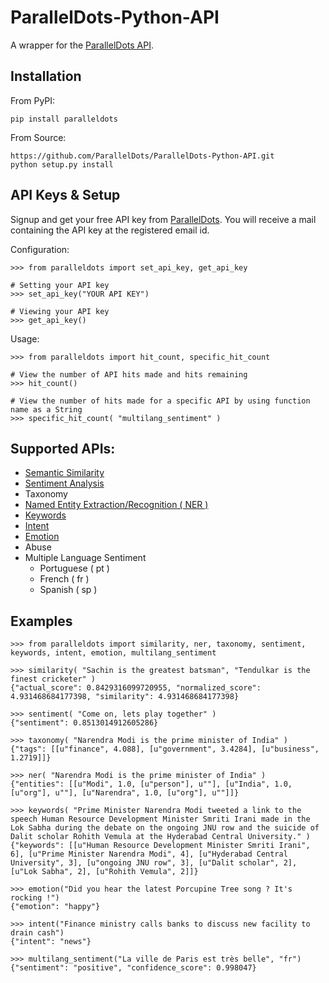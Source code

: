 ParallelDots-Python-API
=======================

A wrapper for the [ParallelDots API](http://www.paralleldots.com).

    
Installation
------------
From PyPI:

	pip install paralleldots


From Source:

	https://github.com/ParallelDots/ParallelDots-Python-API.git
	python setup.py install

API Keys & Setup
----------------
Signup and get your free API key from [ParallelDots](http://www.paralleldots.com/pricing).
You will receive a mail containing the API key at the registered email id.

Configuration:

	>>> from paralleldots import set_api_key, get_api_key

	# Setting your API key
	>>> set_api_key("YOUR API KEY")

	# Viewing your API key
	>>> get_api_key()

Usage:

	>>> from paralleldots import hit_count, specific_hit_count

	# View the number of API hits made and hits remaining
	>>> hit_count()

	# View the number of hits made for a specific API by using function name as a String
	>>> specific_hit_count( "multilang_sentiment" )

Supported APIs:
---------------

- [Semantic Similarity](https://tinyurl.com/k23nqs9)
- [Sentiment Analysis](https://tinyurl.com/km99mzb)
- Taxonomy
- [Named Entity Extraction/Recognition ( NER )](https://tinyurl.com/k9yglwc)
- [Keywords](https://tinyurl.com/kujcu8o)
- [Intent](https://tinyurl.com/n568bqw)
- [Emotion](http://blog.paralleldots.com/technology/deep-learning/emotion-detection-using-machine-learning/)
- Abuse
- Multiple Language Sentiment
	- Portuguese ( pt )
	- French ( fr )
	- Spanish ( sp )

Examples
--------

	>>> from paralleldots import similarity, ner, taxonomy, sentiment, keywords, intent, emotion, multilang_sentiment

	>>> similarity( "Sachin is the greatest batsman", "Tendulkar is the finest cricketer" )
	{"actual_score": 0.8429316099720955, "normalized_score": 4.931468684177398, "similarity": 4.931468684177398}

	>>> sentiment( "Come on, lets play together" )
	{"sentiment": 0.8513014912605286}

	>>> taxonomy( "Narendra Modi is the prime minister of India" )
	{"tags": [[u"finance", 4.088], [u"government", 3.4284], [u"business", 1.2719]]}

	>>> ner( "Narendra Modi is the prime minister of India" )
	{"entities": [[u"Modi", 1.0, [u"person"], u""], [u"India", 1.0, [u"org"], u""], [u"Narendra", 1.0, [u"org"], u""]]}

	>>> keywords( "Prime Minister Narendra Modi tweeted a link to the speech Human Resource Development Minister Smriti Irani made in the Lok Sabha during the debate on the ongoing JNU row and the suicide of Dalit scholar Rohith Vemula at the Hyderabad Central University." )
	{"keywords": [[u"Human Resource Development Minister Smriti Irani", 6], [u"Prime Minister Narendra Modi", 4], [u"Hyderabad Central University", 3], [u"ongoing JNU row", 3], [u"Dalit scholar", 2], [u"Lok Sabha", 2], [u"Rohith Vemula", 2]]}

	>>> emotion("Did you hear the latest Porcupine Tree song ? It's rocking !")
	{"emotion": "happy"}

	>>> intent("Finance ministry calls banks to discuss new facility to drain cash")
	{"intent": "news"}

	>>> multilang_sentiment("La ville de Paris est très belle", "fr")
	{"sentiment": "positive", "confidence_score": 0.998047}